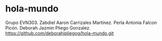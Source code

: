 # hola-mundo
Grupo EVN303.
Zabdiel Aaron Carrizales Martínez.
Perla Antonia Falcon Picón.
Deborah Jazmin Pliego Gonzalez.
https://github.com/deborahjpliegog/hola-mundo.git
